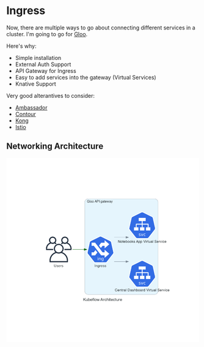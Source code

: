 # Ingress

Now, there are multiple ways to go about connecting different services in a cluster. I'm going to go for [Gloo](https://docs.solo.io/gloo/latest/getting_started/).

Here's why:
- Simple installation
- External Auth Support
- API Gateway for Ingress
- Easy to add services into the gateway (Virtual Services)
- Knative Support

Very good alterantives to consider:
- [Ambassador](https://www.getambassador.io/docs/latest/)
- [Contour]()
- [Kong]()
- [Istio]()

## Networking Architecture

![Arch](assets/kubeflow_architecture.png)
